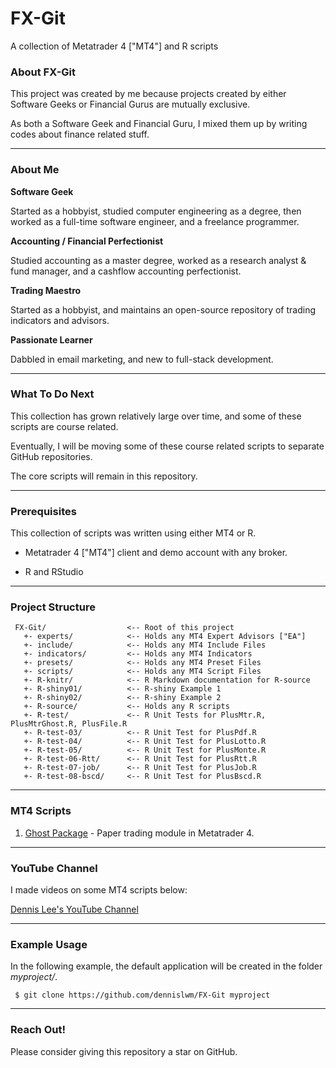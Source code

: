 # FX-Git

A collection of Metatrader 4 ["MT4"] and R scripts

### About FX-Git

This project was created by me because projects created by either Software Geeks or Financial Gurus are mutually exclusive.

As both a Software Geek and Financial Guru, I mixed them up by writing codes about finance related stuff.

---

### About Me

**Software Geek**

Started as a hobbyist, studied computer engineering as a degree, then worked as a full-time software engineer, and a freelance programmer.

**Accounting / Financial Perfectionist**

Studied accounting as a master degree, worked as a research analyst & fund manager, and a cashflow accounting perfectionist.

**Trading Maestro**

Started as a hobbyist, and maintains an open-source repository of trading indicators and advisors.

**Passionate Learner**

Dabbled in email marketing, and new to full-stack development.

---

### What To Do Next

This collection has grown relatively large over time, and some of these scripts are course related.

Eventually, I will be moving some of these course related scripts to separate GitHub repositories.

The core scripts will remain in this repository.

---

### Prerequisites

This collection of scripts was written using either MT4 or R.

- Metatrader 4 ["MT4"] client and demo account with any broker.

- R and RStudio

---

### Project Structure

     FX-Git/                  <-- Root of this project
       +- experts/            <-- Holds any MT4 Expert Advisors ["EA"]
       +- include/            <-- Holds any MT4 Include Files
       +- indicators/         <-- Holds any MT4 Indicators
       +- presets/            <-- Holds any MT4 Preset Files
       +- scripts/            <-- Holds any MT4 Script Files
       +- R-knitr/            <-- R Markdown documentation for R-source
       +- R-shiny01/          <-- R-shiny Example 1
       +- R-shiny02/          <-- R-shiny Example 2
       +- R-source/           <-- Holds any R scripts
       +- R-test/             <-- R Unit Tests for PlusMtr.R, PlusMtrGhost.R, PlusFile.R
       +- R-test-03/          <-- R Unit Test for PlusPdf.R
       +- R-test-04/          <-- R Unit Test for PlusLotto.R
       +- R-test-05/          <-- R Unit Test for PlusMonte.R
       +- R-test-06-Rtt/      <-- R Unit Test for PlusRtt.R
       +- R-test-07-job/      <-- R Unit Test for PlusJob.R
       +- R-test-08-bscd/     <-- R Unit Test for PlusBscd.R

---

### MT4 Scripts

1. [Ghost Package](https://gist.github.com/dennislwm/b153a1c8183f6e93864e348eca6601d6) - Paper trading module in Metatrader 4.

---

### YouTube Channel

I made videos on some MT4 scripts below:

[Dennis Lee's YouTube Channel](https://www.youtube.com/channel/UCYCR3seCaWo79ZID-NRXiFg)

---

### Example Usage

In the following example, the default application will be created in the folder _myproject/_.

     $ git clone https://github.com/dennislwm/FX-Git myproject

---

### Reach Out!

Please consider giving this repository a star on GitHub.
